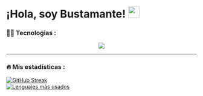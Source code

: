 <h1>
    ¡Hola, soy Bustamante!
    <img src="https://media.giphy.com/media/hvRJCLFzcasrR4ia7z/giphy.gif" width="30px"/>
</h1>

### :man_technologist: Tecnologias :
<p align="center">
  <a href="https://skillicons.dev">
    <img src="https://skillicons.dev/icons?i=java,python,html,css,javascript,vue,figma,mysql,laravel,bootstrap,tailwindcss" />
  </a>
</p>

---

### :fire: Mis estadísticas :
[![GitHub Streak](http://github-readme-streak-stats.herokuapp.com?user=8ustamante)](https://git.io/streak-stats) <br />
[![Lenguajes más usados](https://github-readme-stats.vercel.app/api/top-langs/?username=8ustamante&layout=compact)](https://github.com/anuraghazra/github-readme-stats)
